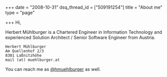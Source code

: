 +++
date = "2008-10-31"
dsq_thread_id = ["509191254"]
title = "About me"
type = "page"

+++
Hi,

Herbert Mühlburger is a Chartered Engineer in Information Technology and experienced Solution Architect / Senior Software Engineer from Austria.

    Herbert Mühlburger
    Am Quellenhof 2/3
    8301 Laßnitzhöhe
    mail (at) muehlburger.at

You can reach me as [@hmuehlburger][1] as well.

 [1]: http://twitter.com/hmuehlburger "http://www.twitter.com/hmuehlburger"